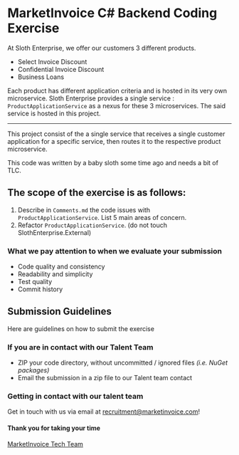 # MarketInvoice C# Backend Coding Exercise
At Sloth Enterprise, we offer our customers 3 different products.
* Select Invoice Discount
* Confidential Invoice Discount
* Business Loans

Each product has different application criteria and is hosted in its very own microservice. Sloth Enterprise provides a single service : `ProductApplicationService` as a nexus for these 3 microservices. The said service is hosted in this project.

---

This project consist of the a single service that receives a single customer application for a specific service, then routes it to the respective product microservice.

This code was written by a baby sloth some time ago and needs a bit of TLC. 


## The scope of the exercise is as follows:

1. Describe in `Comments.md` the code issues with `ProductApplicationService`. List 5 main areas of concern.
2. Refactor `ProductApplicationService`. (do not touch SlothEnterprise.External)

### What we pay attention to when we evaluate your submission
* Code quality and consistency
* Readability and simplicity
* Test quality
* Commit history


## Submission Guidelines
Here are guidelines on how to submit the exercise

### If you are in contact with our Talent Team
* ZIP your code directory, without uncommitted / ignored files _(i.e. NuGet packages)_
* Email the submission in a zip file to our Talent team contact

### Getting in contact with our talent team
Get in touch with us via email at [recruitment@marketinvoice.com](recruitment@marketinvoice.com)!

#### Thank you for taking your time
[MarketInvoice Tech Team](https://github.com/marketinvoice)
